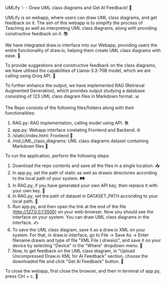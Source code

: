 UMLify ✨ - Draw UML class diagrams and Get AI Feedback! 🚀

UMLify is an webapp, where users can draw UML class diagrams, and get feedback on it. The aim of this webapp is to simplify the process of Teaching as well as interpreting UML class diagrams, along with providing constructive feedback on it. 📚

We have integrated draw.io interface into our Webapp, providing users the entire functionality of draw.io, helping them create UML class diagrams with ease. 🎨

To provide suggestions and constructive feedback on the class diagrams, we have utilised the capabilities of Llama-3.3-70B model, which we are calling using Groq API. 🤖

To further enhance the output, we have implemented RAG (Retrieval Augmented Generation), which provides output studying a database consisting of 123 UML class diagram files in Markdown format. 📊

The Repo consists of the following files/folders along with their functionalities:

1. RAG.py: RAG implementation, calling model using API. 🛠️
2. app.py: Webapp interface corelating Frontend and Backend. 🌐
3. /static/index.html: Frontend 🎨
4. /md_UML_class_diagrams: UML class diagrams dataset containing Markdown files 📂

To run the application, perform the following steps:

1. Download the repo contents and save all the files in a single location. 📥
2. In app.py, set the path of static as well as drawio directories according to the local path of your system. 🛤️
3. In RAG.py, if you have generated your own API key, then replace it with your own key. 🔑
4. In RAG.py, set the path of dataset in DATASET_PATH accoriding to your local path. 📍
5. Run app.py, and then open the link at the end of the file (http://127.0.0.1:5500) on your web-browser. Now you should see the interface on your system. You can draw UML class diagrams in the interface. ✍️
6. To save the UML class diagram, save it as a draw.io XML on your system. For that, in draw.io interface, go to File -> Save As -> Enter filename.drawio and type of file "XML File (.drwaio)", and save it on your device by selecting "Device" in the "Where" dropdown menu. 💾
7. Now, to get feedback on the UML class diagram, in "Upload Uncompressed Draw.io XML for AI Feedback" section, choose the downloaded file and click "Get AI Feedback" button. 🧠

To close the webapp, first close the browser, and then in terminal of app.py, press Ctrl + c. 🛑
